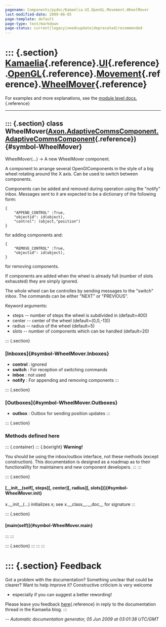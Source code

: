 ```yaml
---
pagename: Components/pydoc/Kamaelia.UI.OpenGL.Movement.WheelMover
last-modified-date: 2009-06-05
page-template: default
page-type: text/markdown
page-status: current|legacy|needsupdate|deprecated|recommended
---
```

::: {.section}
[Kamaelia](/Components/pydoc/Kamaelia.html){.reference}.[UI](/Components/pydoc/Kamaelia.UI.html){.reference}.[OpenGL](/Components/pydoc/Kamaelia.UI.OpenGL.html){.reference}.[Movement](/Components/pydoc/Kamaelia.UI.OpenGL.Movement.html){.reference}.[WheelMover](/Components/pydoc/Kamaelia.UI.OpenGL.Movement.WheelMover.html){.reference}
===============================================================================================================================================================================================================================================================================================================================================

For examples and more explanations, see the [module level
docs.](/Components/pydoc/Kamaelia.UI.OpenGL.Movement.html){.reference}

------------------------------------------------------------------------

::: {.section}
class WheelMover([Axon.AdaptiveCommsComponent.AdaptiveCommsComponent](/Docs/Axon/Axon.AdaptiveCommsComponent.AdaptiveCommsComponent.html){.reference}) {#symbol-WheelMover}
------------------------------------------------------------------------------------------------------------------------------------------------------

WheelMover(\...) -\> A new WheelMover component.

A component to arrange several OpenGlComponents in the style of a big
wheel rotating around the X axis. Can be used to switch between
components.

Components can be added and removed during operation using the
\"notify\" inbox. Messages sent to it are expected to be a dictionary of
the following form:

``` {.literal-block}
{
    "APPEND_CONTROL" :True,
    "objectid": id(object),
    "control": (object,"position")
}
```

for adding components and:

``` {.literal-block}
{
    "REMOVE_CONTROL" :True,
    "objectid": id(object),
}
```

for removing components.

If components are added when the wheel is already full (number of slots
exhausted) they are simply ignored.

The whole wheel can be controlles by sending messages to the \"switch\"
inbox. The commands can be either \"NEXT\" or \"PREVIOUS\".

Keyword arguments:

-   steps \-- number of steps the wheel is subdivided in (default=400)
-   center \-- center of the wheel (default=(0,0,-13))
-   radius \-- radius of the wheel (default=5)
-   slots \-- number of components which can be handled (default=20)

::: {.section}
### [Inboxes]{#symbol-WheelMover.Inboxes}

-   **control** : ignored
-   **switch** : For reception of switching commands
-   **inbox** : not used
-   **notify** : For appending and removing components
:::

::: {.section}
### [Outboxes]{#symbol-WheelMover.Outboxes}

-   **outbox** : Outbox for sending position updates
:::

::: {.section}
### Methods defined here

::: {.container}
::: {.boxright}
**Warning!**

You should be using the inbox/outbox interface, not these methods
(except construction). This documentation is designed as a roadmap as to
their functionalilty for maintainers and new component developers.
:::
:::

::: {.section}
#### [\_\_init\_\_(self\[, steps\]\[, center\]\[, radius\]\[, slots\])]{#symbol-WheelMover.__init__}

x.\_\_init\_\_(\...) initializes x; see x.\_\_class\_\_.\_\_doc\_\_ for
signature
:::

::: {.section}
#### [main(self)]{#symbol-WheelMover.main}
:::
:::

::: {.section}
:::
:::
:::

::: {.section}
Feedback
========

Got a problem with the documentation? Something unclear that could be
clearer? Want to help improve it? Constructive criticism is very welcome
- especially if you can suggest a better rewording!

Please leave you feedback
[here](../../../cgi-bin/blog/blog.cgi?rm=viewpost&nodeid=1142023701){.reference}
in reply to the documentation thread in the Kamaelia blog.
:::

*\-- Automatic documentation generator, 05 Jun 2009 at 03:01:38 UTC/GMT*
